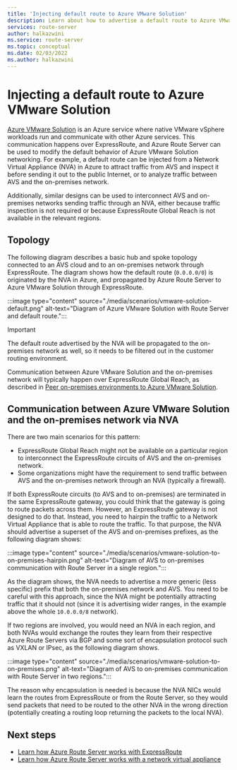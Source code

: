 ```yaml
---
title: 'Injecting default route to Azure VMware Solution'
description: Learn about how to advertise a default route to Azure VMware Solution with Azure Route Server.
services: route-server
author: halkazwini
ms.service: route-server
ms.topic: conceptual
ms.date: 02/03/2022
ms.author: halkazwini
---
```


# Injecting a default route to Azure VMware Solution

[Azure VMware Solution](../azure-vmware/introduction.md) is an Azure service where native VMware vSphere workloads run and communicate with other Azure services. This communication happens over ExpressRoute, and Azure Route Server can be used to modify the default behavior of Azure VMware Solution networking. For example, a default route can be injected from a Network Virtual Appliance (NVA) in Azure to attract traffic from AVS and inspect it before sending it out to the public Internet, or to analyze traffic between AVS and the on-premises network.

Additionally, similar designs can be used to interconnect AVS and on-premises networks sending traffic through an NVA, either because traffic inspection is not required or because ExpressRoute Global Reach is not available in the relevant regions.

## Topology

The following diagram describes a basic hub and spoke topology connected to an AVS cloud and to an on-premises network through ExpressRoute. The diagram shows how the default route (`0.0.0.0/0`) is originated by the NVA in Azure, and propagated by Azure Route Server to Azure VMware Solution through ExpressRoute.

:::image type="content" source="./media/scenarios/vmware-solution-default.png" alt-text="Diagram of Azure VMware Solution with Route Server and default route.":::

> [!IMPORTANT]
> The default route advertised by the NVA will be propagated to the on-premises network as well, so it needs to be filtered out in the customer routing environment.

Communication between Azure VMware Solution and the on-premises network will typically happen over ExpressRoute Global Reach, as described in [Peer on-premises environments to Azure VMware Solution](../azure-vmware/tutorial-expressroute-global-reach-private-cloud.md).

## Communication between Azure VMware Solution and the on-premises network via NVA

There are two main scenarios for this pattern:

- ExpressRoute Global Reach might not be available on a particular region to interconnect the ExpressRoute circuits of AVS and the on-premises network.
- Some organizations might have the requirement to send traffic between AVS and the on-premises network through an NVA (typically a firewall).

If both ExpressRoute circuits (to AVS and to on-premises) are terminated in the same ExpressRoute gateway, you could think that the gateway is going to route packets across them. However, an ExpressRoute gateway is not designed to do that. Instead, you need to hairpin the traffic to a Network Virtual Appliance that is able to route the traffic. To that purpose, the NVA should advertise a superset of the AVS and on-premises prefixes, as the following diagram shows:

:::image type="content" source="./media/scenarios/vmware-solution-to-on-premises-hairpin.png" alt-text="Diagram of AVS to on-premises communication with Route Server in a single region.":::

As the diagram shows, the NVA needs to advertise a more generic (less specific) prefix that both the on-premises network and AVS. You need to be careful with this approach, since the NVA might be potentially attracting traffic that it should not (since it is advertising wider ranges, in the example above the whole `10.0.0.0/8` network).

If two regions are involved, you would need an NVA in each region, and both NVAs would exchange the routes they learn from their respective Azure Route Servers via BGP and some sort of encapsulation protocol such as VXLAN or IPsec, as the following diagram shows.

:::image type="content" source="./media/scenarios/vmware-solution-to-on-premises.png" alt-text="Diagram of AVS to on-premises communication with Route Server in two regions.":::

The reason why encapsulation is needed is because the NVA NICs would learn the routes from ExpressRoute or from the Route Server, so they would send packets that need to be routed to the other NVA in the wrong direction (potentially creating a routing loop returning the packets to the local NVA).

## Next steps

* [Learn how Azure Route Server works with ExpressRoute](expressroute-vpn-support.md)
* [Learn how Azure Route Server works with a network virtual appliance](resource-manager-template-samples.md)
